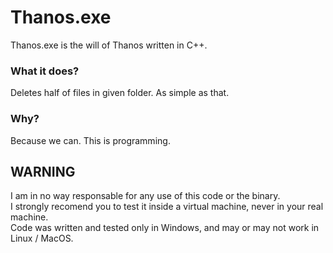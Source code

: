 # Thanos.exe

Thanos.exe is the will of Thanos written in C++.  

### What it does? 
Deletes half of files in given folder. As simple as that.  

### Why?
Because we can. This is programming.  

## WARNING
I am in no way responsable for any use of this code or the binary.  
I strongly recomend you to test it inside a virtual machine, never in your real machine.  
Code was written and tested only in Windows, and may or may not work in Linux / MacOS.  
